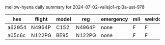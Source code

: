 mellow-hyena daily summary for 2024-07-02-vallejo1-rpi3a-uat-978

|hex|flight|model|reg|emergency|mil|weirdo|
|--|--|--|--|--|--|--|
|a62954|N4964P|C152|N4964P|none|F|F|
|a05c6c|N122PG|BE95|N122PG|none|F|F|
